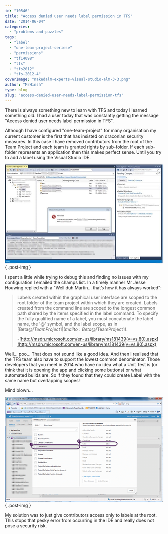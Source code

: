 ```yaml
---
id: "10546"
title: "Access denied user needs label permission in TFS"
date: "2014-06-04"
categories: 
  - "problems-and-puzzles"
tags: 
  - "label"
  - "one-team-project-seriese"
  - "permissions"
  - "tf14098"
  - "tfs"
  - "tfs2012"
  - "tfs-2012-4"
coverImage: "nakedalm-experts-visual-studio-alm-3-3.png"
author: "MrHinsh"
type: blog
slug: "access-denied-user-needs-label-permission-tfs"
---
```


There is always something new to learn with TFS and today I learned something old. I had a user today that was constantly getting the message "Access denied user needs label permission in TFS".

Although I have configured "one-team-project" for many organisation my current customer is the first that has insisted on draconian security measures. In this case I have removed contributors from the root of the Team Project and each team is granted rights by sub-folder. If each sub-folder represents an application then this makes perfect sense. Until you try to add a label using the Visual Studio IDE.

![clip_image001](images/clip_image001-1-1.jpg "clip_image001")
{ .post-img }

I spent a little while trying to debug this and finding no issues with my configuration I emailed the champs list. In a timely manner Mr Jesse Houwing replied with a "Well duh Martin… that’s how it has always worked":

> Labels created within the graphical user interface are scoped to the root folder of the team project within which they are created. Labels created from the command line are scoped to the longest common path shared by the items specified in the label command. To specify the fully qualified name of a label, you must concatenate the label name, the '@' symbol, and the label scope, as in [Beta@$/TeamProject1](mailto:Beta@$/TeamProject1).
> 
> \-[http://msdn.microsoft.com/en-us/library/ms181439(v=vs.80).aspx](http://msdn.microsoft.com/en-us/library/ms181439(v=vs.80).aspx)

Well… poo… That does not sound like a good idea. And then I realised that the TFS team also have to support the lowest common denominator. Those developers that you meet in 2014 who have no idea what a Unit Test is (or think that it is opening the app and clicking some buttons) or what automated builds are. So if they found that they could create Label with the same name but overlapping scopes!

Mind blown…

![clip_image002](images/clip_image0022-2-2.png "clip_image002")
{ .post-img }

My solution was to just give contributors access only to labels at the root. This stops that pesky error from occurring in the IDE and really does not pose a security risk.


